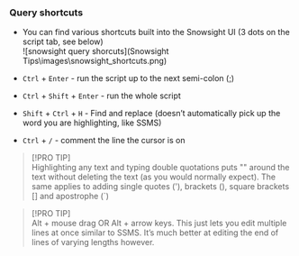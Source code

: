 ### Query shortcuts
* You can find various shortcuts built into the Snowsight UI (3 dots on the script tab, see below)  
![snowsight query shorcuts](Snowsight Tips\images\snowsight_shortcuts.png)

* `Ctrl` + `Enter` - run the script up to the next semi-colon (;)
* `Ctrl` + `Shift` + `Enter` - run the whole script
* `Shift` + `Ctrl` + `H` - Find and replace (doesn’t automatically pick up the word you are highlighting, like SSMS)
* `Ctrl` + `/` - comment the line the cursor is on

> [!PRO TIP]  
>  Highlighting any text and typing double quotations puts "" around the text without deleting the text (as you would normally expect). The same applies to adding single quotes ('), brackets (), square brackets [] and apostrophe (`)

> [!PRO TIP]  
> Alt + mouse drag OR Alt + arrow keys. This just lets you edit multiple lines at once similar to SSMS. It’s much better at editing the end of lines of varying lengths however.

